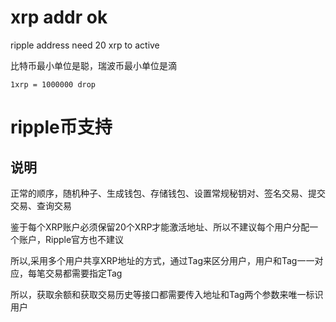 # xrp addr ok

ripple address need 20 xrp to active

比特币最小单位是聪，瑞波币最小单位是滴

```
1xrp = 1000000 drop
```

# ripple币支持

## 说明

正常的顺序，随机种子、生成钱包、存储钱包、设置常规秘钥对、签名交易、提交交易、查询交易

鉴于每个XRP账户必须保留20个XRP才能激活地址、所以不建议每个用户分配一个账户，Ripple官方也不建议

所以,采用多个用户共享XRP地址的方式，通过Tag来区分用户，用户和Tag一一对应，每笔交易都需要指定Tag

所以，获取余额和获取交易历史等接口都需要传入地址和Tag两个参数来唯一标识用户
